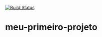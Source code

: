 [![Build Status](https://travis-ci.org/AlbertoPassini/meu-primeiro-projeto.svg?branch=master)](https://travis-ci.org/AlbertoPassini/meu-primeiro-projeto)
# meu-primeiro-projeto